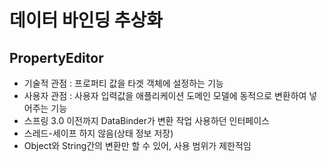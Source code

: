 # 데이터 바인딩 추상화

## PropertyEditor
- 기술적 관점 : 프로퍼티 값을 타겟 객체에 설정하는 기능
- 사용자 관점 : 사용자 입력값을 애플리케이션 도메인 모델에 동적으로 변환하여 넣어주는 기능
- 스프링 3.0 이전까지 DataBinder가 변환 작업 사용하던 인터페이스
- 스레드-세이프 하지 않음(상태 정보 저장)
- Object와 String간의 변환만 할 수 있어, 사용 범위가 제한적임